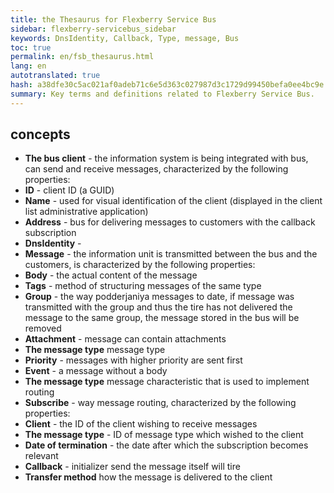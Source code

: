 ```yaml
--- 
title: the Thesaurus for Flexberry Service Bus 
sidebar: flexberry-servicebus_sidebar 
keywords: DnsIdentity, Callback, Type, message, Bus 
toc: true 
permalink: en/fsb_thesaurus.html 
lang: en 
autotranslated: true 
hash: a38dfe30c5ac021af0adeb71c6e5d363c027987d3c1729d99450befa0ee4bc9e 
summary: Key terms and definitions related to Flexberry Service Bus. 
--- 
```


## concepts 

* **The bus client** - the information system is being integrated with bus, can send and receive messages, characterized by the following properties: 
* **ID** - client ID (a GUID) 
* **Name** - used for visual identification of the client (displayed in the client list administrative application) 
* **Address** - bus for delivering messages to customers with the callback subscription 
* **DnsIdentity** - 
* **Message** - the information unit is transmitted between the bus and the customers, is characterized by the following properties: 
* **Body** - the actual content of the message 
* **Tags** - method of structuring messages of the same type 
* **Group** - the way podderjaniya messages to date, if message was transmitted with the group and thus the tire has not delivered the message to the same group, the message stored in the bus will be removed 
* **Attachment** - message can contain attachments 
* **The message type** message type 
* **Priority** - messages with higher priority are sent first 
* **Event** - a message without a body 
* **The message type** message characteristic that is used to implement routing 
* **Subscribe** - way message routing, characterized by the following properties: 
* **Client** - the ID of the client wishing to receive messages 
* **The message type** - ID of message type which wished to the client 
* **Date of termination** - the date after which the subscription becomes relevant 
* **Callback** - initializer send the message itself will tire 
* **Transfer method** how the message is delivered to the client 



